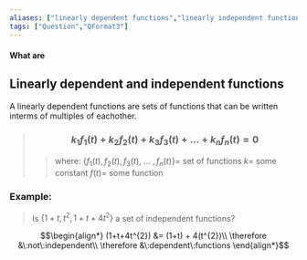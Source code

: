 ```yaml
---
aliases: ["linearly dependent functions","linearly independent functions"]
tags: ["Question","QFormat3"]
---
```


#### What are
## Linearly dependent and independent functions

A linearly dependent functions are sets of functions that can be written interms of multiples of eachother.

> ### $$ k_1 f_1(t) + k_2 f_2(t) + k_3 f_3(t) + ... + k_n f_n(t) = 0 $$ 
>> where:
>> $\{f_1(t), f_2(t), f_3(t), \:...\: ,f_n(t)\}=$ set of functions 
>> $k=$ some constant
>> $f(t)=$ some function

### Example:

> Is $\{ 1+t, t^{2}, 1+t+4t^{2} \}$ a set of independent functions?

$$\begin{align*}
(1+t+4t^{2}) &= (1+t) + 4(t^{2})\\
\therefore &\:not\:independent\\
\therefore &\:dependent\:functions
\end{align*}$$
